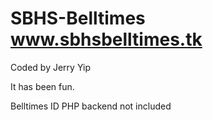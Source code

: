 SBHS-Belltimes
www.sbhsbelltimes.tk
==============
Coded by Jerry Yip

It has been fun.

Belltimes ID PHP backend not included
